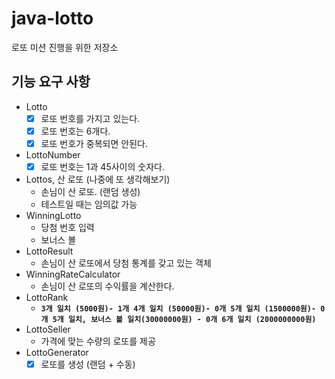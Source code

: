 # java-lotto
로또 미션 진행을 위한 저장소

## 기능 요구 사항
- Lotto
    - [X] 로또 번호를 가지고 있는다.
    - [X] 로또 번호는 6개다.
    - [X] 로또 번호가 중복되면 안된다.
- LottoNumber
    - [X] 로또 번호는 1과 45사이의 숫자다.
- Lottos, 산 로또 (나중에 또 생각해보기)
    - 손님이 산 로또. (랜덤 생성)
    - 테스트일 때는 임의값 가능
- WinningLotto
    - 당첨 번호 입력
    - 보너스 볼
- LottoResult
    - 손님이 산 로또에서 당첨 통계를 갖고 있는 객체
- WinningRateCalculator
    - 손님이 산 로또의 수익률을 계산한다.
- LottoRank
    - **`3개 일치 (5000원)- 1개
      4개 일치 (50000원)- 0개
      5개 일치 (1500000원)- 0개
      5개 일치, 보너스 볼 일치(30000000원) - 0개
      6개 일치 (2000000000원)`**
- LottoSeller
    - 가격에 맞는 수량의 로또를 제공
- LottoGenerator
    - [X] 로또를 생성 (랜덤 + 수동)